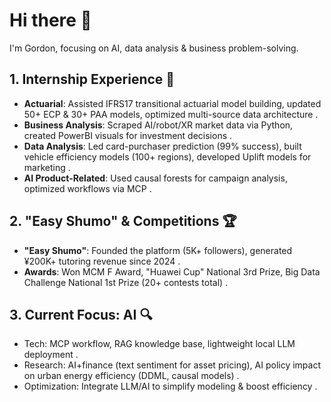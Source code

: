 # Hi there 👋

<!--
**CaoZhiGordon/CaoZhiGordon** is a ✨ _special_ ✨ repository because its `README.md` appears on your GitHub profile.
-->

I'm Gordon, focusing on AI, data analysis & business problem-solving.


## 1. Internship Experience 💼
- **Actuarial**: Assisted IFRS17 transitional actuarial model building, updated 50+ ECP & 30+ PAA models, optimized multi-source data architecture .
- **Business Analysis**: Scraped AI/robot/XR market data via Python, created PowerBI visuals for investment decisions .
- **Data Analysis**: Led card-purchaser prediction (99% success), built vehicle efficiency models (100+ regions), developed Uplift models for marketing .
- **AI Product-Related**: Used causal forests for campaign analysis, optimized workflows via MCP .


## 2. "Easy Shumo" & Competitions 🏆
- **"Easy Shumo"**: Founded the platform (5K+ followers), generated ¥200K+ tutoring revenue since 2024 .
- **Awards**: Won MCM F Award, "Huawei Cup" National 3rd Prize, Big Data Challenge National 1st Prize (20+ contests total) .


## 3. Current Focus: AI 🔍
- Tech: MCP workflow, RAG knowledge base, lightweight local LLM deployment .
- Research: AI+finance (text sentiment for asset pricing), AI policy impact on urban energy efficiency (DDML, causal models) .
- Optimization: Integrate LLM/AI to simplify modeling & boost efficiency .
